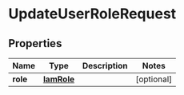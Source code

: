 

# UpdateUserRoleRequest


## Properties

| Name | Type | Description | Notes |
|------------ | ------------- | ------------- | -------------|
|**role** | [**IamRole**](IamRole.md) |  |  [optional] |



